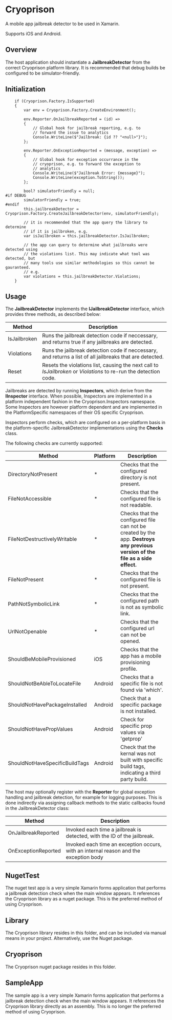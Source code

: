 # Cryoprison

A mobile app jailbreak detector to be used in Xamarin.

Supports iOS and Android.

## Overview

The host application should instantiate a **JailbreakDetector** from the correct
Cryoprison platform library.  It is recommended that debug builds be configured to
be simulator-friendly.

## Initialization

```
    if (Cryoprison.Factory.IsSupported)
    {
        var env = Cryoprison.Factory.CreateEnvironment();

        env.Reporter.OnJailbreakReported = (id) =>
        {
			// Global hook for jailbreak reporting, e.g. to
			// forward the issue to analytics
            Console.WriteLine($"Jailbreak: {id ?? "<null>"}");
        };

        env.Reporter.OnExceptionReported = (message, exception) =>
        {
			// Global hook for exception occurrance in the
			// cryoprison, e.g. to forward the exception to
			// analytics
            Console.WriteLine($"Jailbreak Error: {message}");
            Console.WriteLine(exception.ToString());
        };

		bool? simulatorFriendly = null;
#if DEBUG
		simulatorFriendly = true;
#endif
        this.jailbreakDetector = Cryoprison.Factory.CreateJailbreakDetector(env, simulatorFriendly);

		// it is recommended that the app query the library to determine
		// if it is jailbroken, e.g.
        var isJailbroken = this.jailbreakDetector.IsJailbroken;
        
		// the app can query to determine what jailbreaks were detected using
		// the violations list. This may indicate what tool was detected, but
		// many tools use similar methodologies so this cannot be gauranteed.
		// e.g.
        var violations = this.jailbreakDetector.Violations;
    }
```


## Usage

The **JailbreakDetector** implements the **IJailbreakDetector** interface, which
provides three methods, as described below:

Method | Description
------ | -----------
IsJailbroken | Runs the jailbreak detection code if neccessary, and returns true if any jailbreaks are detected.
Violations | Runs the jailbreak detection code if neccessary, and returns a list of all jailbreaks that are detected.
Reset | Resets the violations list, causing the next call to *IsJailbroken* or *Violations* to re-run the detection code.

Jailbreaks are detected by running **Inspectors**, which derive from the **IInspector**
interface.  When possible, Inspectors are implemented in a platform independent
fashion in the Cryoprison.Inspectors namespace.  Some Inspectors are however
platform dependent and are implemented in the PlatformSpecific namespaces of
their OS specific Cryoprison.

Inspectors perform checks, which are configured on a per-platform basis in the
platform-specific JailbreakDetector implementations using the **Checks** class.

The following checks are currently supported:

Method | Platform | Description
------ | -------- | -----------
DirectoryNotPresent | * | Checks that the configured directory is not present.
FileNotAccessible | * | Checks that the configured file is not readable.
FileNotDestructivelyWritable | * | Checks that the configured file can not be created by the app.  **Destroys any previous version of the file as a side effect.**
FileNotPresent | * | Checks that the configured file is not present.
PathNotSymbolicLink | * | Checks that the configured path is not as symbolic link.
UrlNotOpenable | * | Checks that the configured url can not be opened.
ShouldBeMobileProvisioned | iOS | Checks that the app has a mobile provisioning profile.
ShouldNotBeAbleToLocateFile | Android | Checks that a specific file is not found via 'which'.
ShouldNotHavePackageInstalled | Android | Check that a specific package is not installed.
ShouldNotHavePropValues | Android | Check for specific prop values via 'getprop'
ShouldNotHaveSpecificBuildTags | Android | Check that the kernal was not built with specific build tags, indicating a third party build.

The host may optionally register with the **Reporter** for global exception handling
and jailbreak detection, for example for logging purposes.  This is done
indirectly via assigning callback methods to the static callbacks found in the
JailbreakDetector class:

Method | Description
------ | -----------
OnJailbreakReported | Invoked each time a jailbreak is detected, with the ID of the jailbreak.
OnExceptionReported | Invoked each time an exception occurs, with an internal reason and the exception body

## NugetTest

The nuget test app is a very simple Xamarin forms application that performs a
jailbreak detection check when the main window appears.  It references the
Cryoprison library as a nuget package.  This is the preferred
method of using Cryoprison.



## Library

The Cryoprison library resides in this folder, and can be included
via manual means in your project.  Alternatively, use the Nuget package.

## Cryoprison

The Cryoprison nuget package resides in this folder.


## SampleApp

The sample app is a very simple Xamarin forms application that performs a
jailbreak detection check when the main window appears.  It references the
Cryoprison library directly as an assembly.  This is no longer the preferred
method of using Cryoprison.


